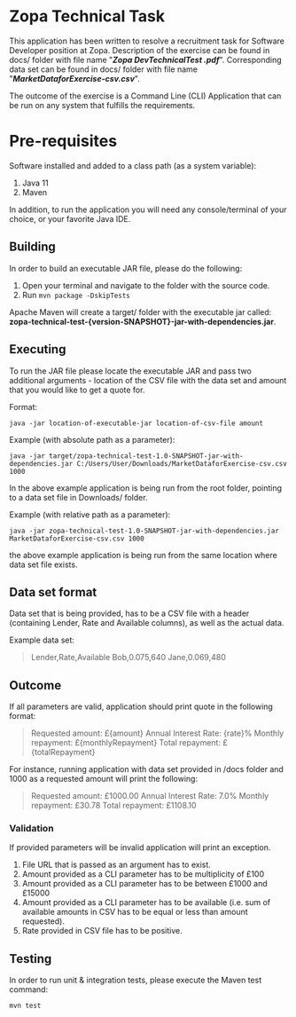 # Zopa Technical Task

This application has been written to resolve a recruitment task for Software Developer position at Zopa.
Description of the exercise can be found in docs/ folder with file name "***Zopa DevTechnicalTest .pdf***".
Corresponding data set can be found in docs/ folder with file name "***MarketDataforExercise-csv.csv***".

The outcome of the exercise is a Command Line (CLI) Application that can be run on any system that fulfills the requirements.

# Pre-requisites

Software installed and added to a class path (as a system variable):
 1. Java 11
 2. Maven

In addition, to run the application you will need any console/terminal of your choice, or your favorite Java IDE.

## Building

In order to build an executable JAR file, please do the following:

 1. Open your terminal and navigate to the folder with the source code.
 2. Run `mvn package -DskipTests`

Apache Maven will create a target/ folder with the executable jar called: **zopa-technical-test-{version-SNAPSHOT}-jar-with-dependencies.jar**.

## Executing

To run the JAR file please locate the executable JAR and pass two additional arguments - location of the CSV file with the data set and amount that you would like to get a quote for.

Format:

    java -jar location-of-executable-jar location-of-csv-file amount
Example (with absolute path as a parameter):

    java -jar target/zopa-technical-test-1.0-SNAPSHOT-jar-with-dependencies.jar C:/Users/User/Downloads/MarketDataforExercise-csv.csv 1000
In the above example application is being run from the root folder, pointing to a data set file in Downloads/ folder.

Example (with relative path as a parameter):

    java -jar zopa-technical-test-1.0-SNAPSHOT-jar-with-dependencies.jar MarketDataforExercise-csv.csv 1000
 the above example application is being run from the same location where data set file exists.

## Data set format
Data set that is being provided, has to be a CSV file with a header (containing Lender, Rate and Available columns), as well as the actual data.

Example data set:

    

> Lender,Rate,Available
> Bob,0.075,640
> Jane,0.069,480

## Outcome
If all parameters are valid, application should print quote in the following format:

> Requested amount: £{amount}
> Annual Interest Rate: {rate}%
> Monthly repayment: £{monthlyRepayment}
> Total repayment: £{totalRepayment}

For instance, running application with data set provided in /docs folder and 1000 as a requested amount will print the following:

> Requested amount: £1000.00
> Annual Interest Rate: 7.0%
> Monthly repayment: £30.78
> Total repayment: £1108.10

### Validation
If provided parameters will be invalid application will print an exception.
1. File URL that is passed as an argument has to exist.
2. Amount provided as a CLI parameter has to be multiplicity of £100
3. Amount provided as a CLI parameter has to be between £1000 and £15000
4. Amount provided as a CLI parameter has to be available (i.e. sum of available amounts in CSV has to be equal or less than amount requested).
5. Rate provided in CSV file has to be positive.

## Testing
In order to run unit & integration tests, please execute the Maven test command:

    mvn test
